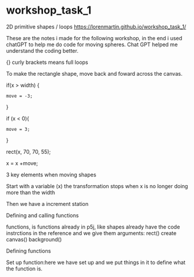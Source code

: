 # workshop_task_1
2D primitive shapes / loops
https://lorenmartin.github.io/workshop_task_1/

These are the notes i made for the following workshop, in the end i used chatGPT to help me do code for moving spheres. Chat GPT helped me understand the coding better.


{} curly brackets means full loops 

To make the rectangle shape, move back and foward across the canvas. 

  if(x > width) { 

    move = -3; 

  } 

  if (x < 0){ 

    move = 3; 

  } 

  rect(x, 70, 70, 55); 

  x = x +move; 

3 key elements when moving shapes 

Start with a variable (x) the transformation stops when x is no longer doing more than the width 

Then we have a increment station 

 

Defining and calling functions 

functions, is functions already in p5j, like shapes already have the code instrctions in the reference and we give them arguments:    rect()    create canvas()     background() 

 

Defining functions 

Set up function:here we have set up and we put things in it to define what the function is. 
